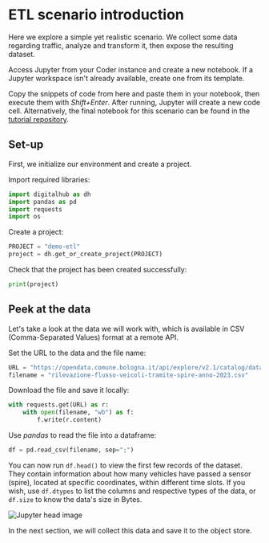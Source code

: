 # ETL scenario introduction

Here we explore a simple yet realistic scenario. We collect some data regarding traffic, analyze and transform it, then expose the resulting dataset.

Access Jupyter from your Coder instance and create a new notebook. If a Jupyter workspace isn't already available, create one from its template.

Copy the snippets of code from here and paste them in your notebook, then execute them with *Shift+Enter*. After running, Jupyter will create a new code cell. Alternatively, the final notebook for this scenario can be found in the [tutorial repository](https://github.com/scc-digitalhub/digitalhub-tutorials/tree/main/s1-etl).

## Set-up

First, we initialize our environment and create a project.

Import required libraries:

```python
import digitalhub as dh
import pandas as pd
import requests
import os
```

Create a project:

```python
PROJECT = "demo-etl"
project = dh.get_or_create_project(PROJECT)
```

Check that the project has been created successfully:

```python
print(project)
```

## Peek at the data

Let's take a look at the data we will work with, which is available in CSV (Comma-Separated Values) format at a remote API.

Set the URL to the data and the file name:

```python
URL = "https://opendata.comune.bologna.it/api/explore/v2.1/catalog/datasets/rilevazione-flusso-veicoli-tramite-spire-anno-2023/exports/csv?lang=it&timezone=Europe%2FRome&use_labels=true&delimiter=%3B"
filename = "rilevazione-flusso-veicoli-tramite-spire-anno-2023.csv"
```

Download the file and save it locally:

```python
with requests.get(URL) as r:
    with open(filename, "wb") as f:
        f.write(r.content)
```

Use *pandas* to read the file into a dataframe:

```python
df = pd.read_csv(filename, sep=";")
```

You can now run `df.head()` to view the first few records of the dataset. They contain information about how many vehicles have passed a sensor (spire), located at specific coordinates, within different time slots. If you wish, use `df.dtypes` to list the columns and respective types of the data, or `df.size` to know the data's size in Bytes.

![Jupyter head image](../../images/scenario-etl/jupyter-head.png)

In the next section, we will collect this data and save it to the object store.
